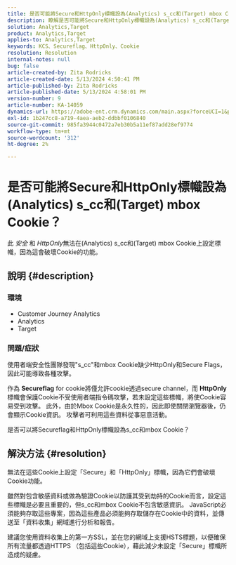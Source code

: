 ```yaml
---
title: 是否可能將Secure和HttpOnly標幟設為(Analytics) s_cc和(Target) mbox Cookie？
description: 瞭解是否可能將Secure和HttpOnly標幟設為(Analytics) s_cc和(Target) mbox Cookie。
solution: Analytics,Target
product: Analytics,Target
applies-to: Analytics,Target
keywords: KCS、Secureflag、HttpOnly、Cookie
resolution: Resolution
internal-notes: null
bug: false
article-created-by: Zita Rodricks
article-created-date: 5/13/2024 4:50:41 PM
article-published-by: Zita Rodricks
article-published-date: 5/13/2024 4:58:01 PM
version-number: 9
article-number: KA-14059
dynamics-url: https://adobe-ent.crm.dynamics.com/main.aspx?forceUCI=1&pagetype=entityrecord&etn=knowledgearticle&id=06f7b3e9-4811-ef11-9f8a-6045bd03c412
exl-id: 1b247cc8-a719-4aea-aeb2-ddbbf0106840
source-git-commit: 985fa3944c0472a7eb30b5a11ef87add28ef9774
workflow-type: tm+mt
source-wordcount: '312'
ht-degree: 2%

---
```


# 是否可能將Secure和HttpOnly標幟設為(Analytics) s_cc和(Target) mbox Cookie？


此 *安全* 和 *HttpOnly*&#x200B;無法在(Analytics) s_cc和(Target) mbox Cookie上設定標幟，因為這會破壞Cookie的功能。

## 說明 {#description}


### 環境

- Customer Journey Analytics
- Analytics
- Target




### 問題/症狀



使用者端安全性團隊發現&quot;s_cc&quot;和mbox Cookie缺少HttpOnly和Secure Flags，因此可能導致各種攻擊。

作為 <b>Secureflag</b> for cookie將僅允許cookie透過secure channel，而 <b>HttpOnly</b> 標幟會保護Cookie不受使用者端指令碼攻擊，若未設定這些標幟，將使Cookie容易受到攻擊。 此外，由於Mbox Cookie是永久性的，因此即使關閉瀏覽器後，仍會顯示Cookie資訊。 攻擊者可利用這些資料從事惡意活動。

是否可以將Secureflag和HttpOnly標幟設為s_cc和mbox Cookie？


## 解決方法 {#resolution}


無法在這些Cookie上設定「Secure」和「HttpOnly」標幟，因為它們會破壞Cookie功能。

雖然對包含敏感資料或做為驗證Cookie以防護其受到劫持的Cookie而言，設定這些標幟是必要且重要的，但s_cc和mbox Cookie不包含敏感資訊。 JavaScript必須能夠存取這些專案，因為這些產品必須能夠存取儲存在Cookie中的資料，並傳送至「資料收集」網域進行分析和報告。

建議您使用資料收集上的第一方SSL，並在您的網域上支援HSTS標題，以便確保所有流量都透過HTTPS （包括這些Cookie），藉此減少未設定「Secure」標幟所造成的疑慮。
